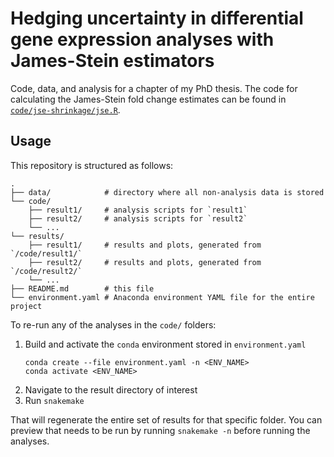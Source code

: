 # Hedging uncertainty in differential gene expression analyses with James-Stein estimators

Code, data, and analysis for a chapter of my PhD thesis.
The code for calculating the James-Stein fold change estimates can be found in [`code/jse-shrinkage/jse.R`](code/jse-shrinkage/jse.R).

## Usage

This repository is structured as follows:

```shell
.
├── data/            # directory where all non-analysis data is stored
└── code/
    ├── result1/     # analysis scripts for `result1`
    ├── result2/     # analysis scripts for `result2`
    └── ...
└── results/
    ├── result1/     # results and plots, generated from `/code/result1/`
    ├── result2/     # results and plots, generated from `/code/result2/`
    └── ...
├── README.md        # this file
└── environment.yaml # Anaconda environment YAML file for the entire project
```

To re-run any of the analyses in the `code/` folders:

1. Build and activate the `conda` environment stored in `environment.yaml`
    ```shell
    conda create --file environment.yaml -n <ENV_NAME>
    conda activate <ENV_NAME>
    ```
2. Navigate to the result directory of interest
3. Run `snakemake`

That will regenerate the entire set of results for that specific folder.
You can preview that needs to be run by running `snakemake -n` before running the analyses.

